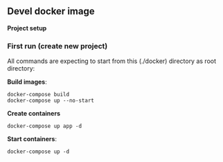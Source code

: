 ## Devel docker image

**Project setup**

### First run (create new project)
All commands are expecting to start from this (./docker) directory as root directory:

**Build images**: 
```
docker-compose build
docker-compose up --no-start
```

**Create containers**
```
docker-compose up app -d
```

**Start containers**:
```
docker-compose up -d
```
